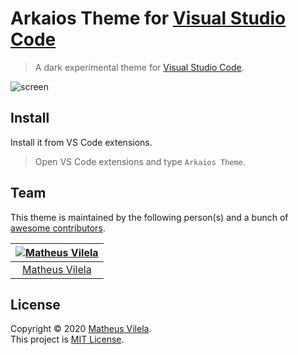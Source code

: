 # Arkaios Theme for [Visual Studio Code](http://code.visualstudio.com)

> A dark experimental theme for [Visual Studio Code](http://code.visualstudio.com).

![screen](https://user-images.githubusercontent.com/64048192/84603042-cb0e6380-ae61-11ea-84c2-fd257e9f7a13.png)


## Install

Install it from VS Code extensions.

>Open VS Code extensions and type `Arkaios Theme`. 

## Team

This theme is maintained by the following person(s) and a bunch of [awesome contributors](https://github.com/dracula/visual-studio-code/graphs/contributors).

[![Matheus Vilela](https://avatars1.githubusercontent.com/u/64048192?s=100&v=4)](https://github.com/vilelagit) |
:---: |
[Matheus Vilela](https://github.com/vilelagit) |

## License

Copyright © 2020 [Matheus Vilela](https://github.com/vilelagit).<br />
This project is [MIT License](./LICENSE).
